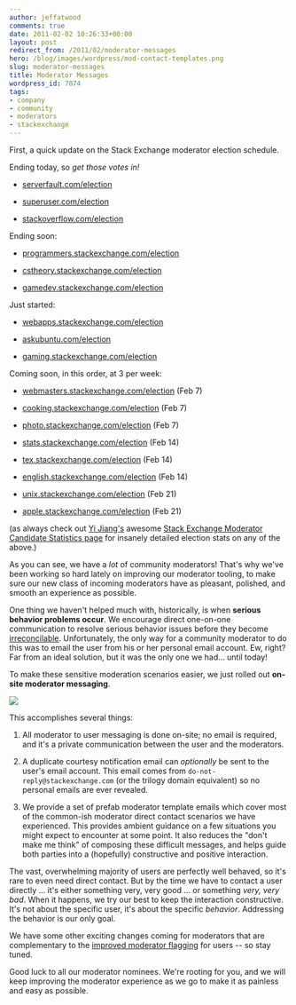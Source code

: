 ```yaml
---
author: jeffatwood
comments: true
date: 2011-02-02 10:26:33+00:00
layout: post
redirect_from: /2011/02/moderator-messages
hero: /blog/images/wordpress/mod-contact-templates.png
slug: moderator-messages
title: Moderator Messages
wordpress_id: 7074
tags:
- company
- community
- moderators
- stackexchange
---
```


First, a quick update on the Stack Exchange moderator election schedule.



Ending today, so _get those votes in!_




  * [serverfault.com/election](http://serverfault.com/election)


  * [superuser.com/election](http://superuser.com/election)


  * [stackoverflow.com/election](http://stackoverflow.com/election)





Ending soon:







  * [programmers.stackexchange.com/election](http://programmers.stackexchange.com/election)


  * [cstheory.stackexchange.com/election](http://cstheory.stackexchange.com/election)


  * [gamedev.stackexchange.com/election](http://gamedev.stackexchange.com/election)


Just started:







  * [webapps.stackexchange.com/election](http://webapps.stackexchange.com/election)


  * [askubuntu.com/election](http://askubuntu.com/election)


  * [gaming.stackexchange.com/election](http://gaming.stackexchange.com/election)





Coming soon, in this order, at 3 per week:




  * [webmasters.stackexchange.com/election](http://webmasters.stackexchange.com/election) (Feb 7)


  * [cooking.stackexchange.com/election](http://cooking.stackexchange.com/election) (Feb 7)


  * [photo.stackexchange.com/election](http://photo.stackexchange.com/election) (Feb 7)


  * [stats.stackexchange.com/election](http://stats.stackexchange.com/election) (Feb 14)


  * [tex.stackexchange.com/election](http://tex.stackexchange.com/election) (Feb 14)


  * [english.stackexchange.com/election](http://english.stackexchange.com/election) (Feb 14)


  * [unix.stackexchange.com/election](http://unix.stackexchange.com/election) (Feb 21)


  * [apple.stackexchange.com/election](http://apple.stackexchange.com/election) (Feb 21)





(as always check out [Yi Jiang's](http://meta.stackoverflow.com/users/150097/yi-jiang) awesome [Stack Exchange Moderator Candidate Statistics page](http://se.awio.com/election.html) for insanely detailed election stats on any of the above.)



As you can see, we have a _lot_ of community moderators! That's why we've been working so hard lately on improving our moderator tooling, to make sure our new class of incoming moderators have as pleasant, polished, and smooth an experience as possible.



One thing we haven't helped much with, historically, is when **serious behavior problems occur**. We encourage direct one-on-one communication to resolve serious behavior issues before they become [irreconcilable](http://blog.stackoverflow.com/2009/04/a-day-in-the-penalty-box/). Unfortunately, the only way for a community moderator to do this was to email the user from his or her personal email account. Ew, right? Far from an ideal solution, but it was the only one we had... until today!



To make these sensitive moderation scenarios easier, we just rolled out **on-site moderator messaging**.



![](/blog/images/wordpress/mod-contact-templates.png)



This accomplishes several things: 







  1. All moderator to user messaging is done on-site; no email is required, and it's a private communication between the user and the moderators.

  2. A duplicate courtesy notification email can _optionally_ be sent to the user's email account. This email comes from `do-not-reply@stackexchange.com` (or the trilogy domain equivalent) so no personal emails are ever revealed.

  3. We provide a set of prefab moderator template emails which cover most of the common-ish moderator direct contact scenarios we have experienced. This provides ambient guidance on a few situations you might expect to encounter at some point.  It also reduces the "don't make me think" of composing these difficult messages, and helps guide both parties into a (hopefully) constructive and positive interaction.




The vast, overwhelming majority of users are perfectly well behaved, so it's rare to even need direct contact. But by the time we have to contact a user directly ... it's either something very, very good ... or something _very, very bad_. When it happens, we try our best to keep the interaction constructive. It's not about the specific user, it's about the specific _behavior_. Addressing the behavior is our only goal.



We have some other exciting changes coming for moderators that are complementary to the [improved moderator flagging](http://blog.stackoverflow.com/2011/01/improved-flagging/) for users -- so stay tuned. 



Good luck to all our moderator nominees. We're rooting for you, and we will keep improving the moderator experience as we go to make it as painless and easy as possible. 


